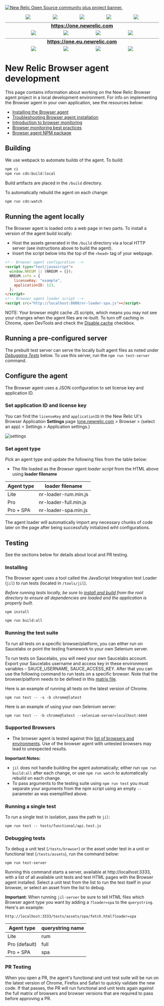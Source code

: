 <a href="https://opensource.newrelic.com/oss-category/#community-plus"><picture><source media="(prefers-color-scheme: dark)" srcset="https://github.com/newrelic/opensource-website/raw/main/src/images/categories/dark/Community_Plus.png"><source media="(prefers-color-scheme: light)" srcset="https://github.com/newrelic/opensource-website/raw/main/src/images/categories/Community_Plus.png"><img alt="New Relic Open Source community plus project banner." src="https://github.com/newrelic/opensource-website/raw/main/src/images/categories/Community_Plus.png"></picture></a>

<div style="display:flex;flex-wrap:wrap;justify-content:space-evenly;align-items:top;margin:0 0 10px">
    <div style="margin:0 5px;"><img src="https://img.shields.io/github/actions/workflow/status/newrelic/newrelic-browser-agent/smoke-test.yml?branch=main&event=schedule&style=plastic&label=Smoke%20Tests" /></div>
    <div style="margin:0 5px;"><img src="https://img.shields.io/github/actions/workflow/status/newrelic/newrelic-browser-agent/tests-polyfill.yml?branch=main&event=schedule&style=plastic&label=Polyfills%20Tests" /></div>
    <div style="margin:0 5px;"><img src="https://img.shields.io/github/v/release/newrelic/newrelic-browser-agent?label=Current%20Release&style=plastic" /></div>
    <div style="margin:0 5px;"><img src="https://img.shields.io/github/commits-since/newrelic/newrelic-browser-agent/latest?style=plastic&label=Next Release - Merged&color=green" /></div>
    <div style="margin:0 5px;"><img src="https://img.shields.io/github/issues-pr/newrelic/newrelic-browser-agent/Next%20Release?color=orange&label=Next%20Release%20-%20In%20Progress&style=plastic" /></div>
</div>

<h3 style="text-align:center;border-top:1px solid grey;margin:0 0 5px;"><a href="https://one.newrelic.com">https://one.newrelic.com</a></h3>
<div style="display:flex;flex-wrap:wrap;justify-content:space-evenly;align-items:top;;margin:0 0 10px">
    <div style="margin:0 5px;"><img src="https://img.shields.io/endpoint?style=plastic&url=https%3A%2F%2Fnewrelic.github.io%2Fnewrelic-browser-agent-release%2Fbadges%2Fcurrent-version-production.json" /></div>
    <div style="margin:0 5px;"><img src="https://img.shields.io/endpoint?style=plastic&url=https%3A%2F%2Fnewrelic.github.io%2Fnewrelic-browser-agent-release%2Fbadges%2Fupdate-version-production.json" /></div>
    <div style="margin:0 5px;"><img src="https://img.shields.io/endpoint?style=plastic&url=https%3A%2F%2Fnewrelic.github.io%2Fnewrelic-browser-agent-release%2Fbadges%2Fcopy-paste-version-production.json" /></div>
    <div style="margin:0 5px;"><img src="https://img.shields.io/endpoint?style=plastic&url=https%3A%2F%2Fnewrelic.github.io%2Fnewrelic-browser-agent-release%2Fbadges%2Fgeneric-deploy-percent-production.json" /></div>
</div>

<h3 style="text-align:center;border-top:1px solid grey;margin:0 0 5px;"><a href="https://one.eu.newrelic.com">https://one.eu.newrelic.com</a></h3>
<div style="display:flex;flex-wrap:wrap;justify-content:space-evenly;align-items:top;;margin:0 0 10px">
    <div style="margin:0 5px;"><img src="https://img.shields.io/endpoint?style=plastic&url=https%3A%2F%2Fnewrelic.github.io%2Fnewrelic-browser-agent-release%2Fbadges%2Fcurrent-version-eu.json" /></div>
    <div style="margin:0 5px;"><img src="https://img.shields.io/endpoint?style=plastic&url=https%3A%2F%2Fnewrelic.github.io%2Fnewrelic-browser-agent-release%2Fbadges%2Fupdate-version-eu.json" /></div>
    <div style="margin:0 5px;"><img src="https://img.shields.io/endpoint?style=plastic&url=https%3A%2F%2Fnewrelic.github.io%2Fnewrelic-browser-agent-release%2Fbadges%2Fcopy-paste-version-eu.json" /></div>
    <div style="margin:0 5px;"><img src="https://img.shields.io/endpoint?style=plastic&url=https%3A%2F%2Fnewrelic.github.io%2Fnewrelic-browser-agent-release%2Fbadges%2Fgeneric-deploy-percent-eu.json" /></div>
</div>

# New Relic Browser agent development

This page contains information about working on the New Relic Browser agent project in a local development environment. For info on implementing the Browser agent in your own application, see the resources below:

- [Installing the Browser agent](https://docs.newrelic.com/docs/browser/browser-monitoring/installation/install-browser-monitoring-agent/)
- [Troubleshooting Browser agent installation](https://docs.newrelic.com/docs/browser/browser-monitoring/troubleshooting/troubleshoot-your-browser-monitoring-installation/)
- [Introduction to browser monitoring](https://docs.newrelic.com/docs/browser/browser-monitoring/getting-started/introduction-browser-monitoring/)
- [Browser monitoring best practices](https://docs.newrelic.com/docs/new-relic-solutions/best-practices-guides/full-stack-observability/browser-monitoring-best-practices-guide/)
- [Browser agent NPM package](https://www.npmjs.com/package/@newrelic/browser-agent)

## Building

We use webpack to automate builds of the agent. To build:

```bash
npm ci
npm run cdn:build:local
```

Build artifacts are placed in the `/build` directory.

To automatically rebuild the agent on each change:

```bash
npm run cdn:watch
```

## Running the agent locally

The Browser agent is loaded onto a web page in two parts. To install a version of the agent build locally:

- Host the assets generated in the `/build` directory via a local HTTP server (see instructions above to build the agent).
- Insert the script below into the top of the `<head>` tag of your webpage.

```html
<!-- Browser agent configuration -->
<script type="text/javascript">
  window.NREUM || (NREUM = {});
  NREUM.info = {
    licenseKey: "example",
    applicationID: 123,
  };
</script>
<!-- Browser agent loader script -->
<script src="http://localhost:8080/nr-loader-spa.js"></script>
```

NOTE: Your browser might cache JS scripts, which means you may not see your changes when the agent files are re-built. To turn off caching in Chrome, open DevTools and check the [Disable cache](https://developer.chrome.com/docs/devtools/network/reference/#disable-cache) checkbox.

## Running a pre-configured server

The prebuilt test server can serve the locally built agent files as noted under _[Debugging Tests](#debugging-tests)_ below. To use this server, run the `npm run test-server` command.

## Configure the agent

The Browser agent uses a JSON configuration to set license key and application ID.

### Set application ID and license key

You can find the `licenseKey` and `applicationID` in the New Relic UI's Browser Application **Settings** page ([one.newrelic.com](https://one.newrelic.com) > Browser > (select an app) > Settings > Application settings.)

![settings](https://user-images.githubusercontent.com/4779220/114478763-e5b18600-9bb3-11eb-98a1-7e4c2221eec4.jpg)

### Set agent type

Pick an agent type and update the following files from the table below:

- The file loaded as the _Browser agent loader script_ from the HTML above using **loader filename**

| Agent type | loader filename       |
| ---------- | --------------------- |
| Lite       | nr-loader-rum.min.js  |
| Pro        | nr-loader-full.min.js |
| Pro + SPA  | nr-loader-spa.min.js  |

The agent loader will automatically import any necessary chunks of code later on the page after being successfully initialized wiht configurations.

## Testing

See the sections below for details about local and PR testing.

### Installing

The Browser agent uses a tool called the JavaScript Integration test Loader (`jil`) to run
tests (located in `/tools/jil`).

_Before running tests locally, be sure to [install and build](#building) from the root directory to ensure all dependencies are loaded and the application is properly built._

```
npm install
```

```
npm run build:all
```

### Running the test suite

To run all tests on a specific browser/platform, you can either run on Saucelabs or point the testing framework to your own Selenium server.

To run tests on Saucelabs, you will need your own Saucelabs account. Export your Saucelabs username and access key in these environment variables - SAUCE_USERNAME, SAUCE_ACCESS_KEY. After that you can use the following command to run tests on a specific browser. Note that the browser/platform needs to be defined in this [matrix file](tools/jil/util/browsers.json).

Here is an example of running all tests on the latest version of Chrome.

```
npm run test -- -s -b chrome@latest
```

Here is an example of using your own Selenium server:

```
npm run test -- -b chrome@latest --selenium-server=localhost:4444
```

### Supported Browsers

- The browser agent is tested against this [list of browsers and environments](./tools/jil/util/browsers-supported.json). Use of the browser agent with untested browsers may lead to unexpected results.

**Important Notes:**

- `jil` does not handle building the agent automatically;
  either run `npm run build:all` after each change, or use `npm run watch` to automatically rebuild on each change.
- To pass arguments to the testing suite using `npm run test` you must separate your arguments from the npm script using an empty `--` parameter as was exemplified above.

### Running a single test

To run a single test in isolation, pass the path to `jil`:

```
npm run test -- tests/functional/api.test.js
```

### Debugging tests

To debug a unit test (`/tests/browser`) or the asset under test in a unit or functional test (`/tests/assets`), run the command below:

```
npm run test-server
```

Running this command starts a server, available at http://localhost:3333, with a list of all available unit tests and test HTML pages with the Browser agent installed. Select a unit test from the list to run the test itself in your browser, or select an asset from the list to debug.

**Important**: When running `jil-server` be sure to tell HTML files which Browser agent type you want by adding a `?loader=spa` to the `querystring`. Here's an example:

```
http://localhost:3333/tests/assets/spa/fetch.html?loader=spa
```

| Agent type    | querystring name |
| ------------- | ---------------- |
| Lite          | rum              |
| Pro (default) | full             |
| Pro + SPA     | spa              |

### PR Testing

When you open a PR, the agent's functional and unit test suite will be run on the latest version of Chrome, Firefox and Safari to quickly validate the new code. If that passes, the PR will run functional and unit tests again against the full matrix of browsers and browser versions that are required to pass before approving a PR.
